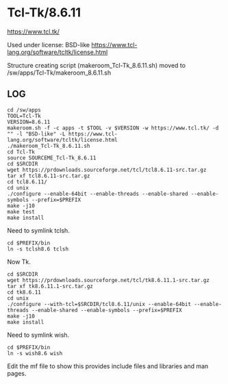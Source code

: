 Tcl-Tk/8.6.11
=============

<https://www.tcl.tk/>

Used under license:
BSD-like
<https://www.tcl-lang.org/software/tcltk/license.html>

Structure creating script (makeroom_Tcl-Tk_8.6.11.sh) moved to /sw/apps/Tcl-Tk/makeroom_8.6.11.sh

LOG
---

    cd /sw/apps
    TOOL=Tcl-Tk
    VERSION=8.6.11
    makeroom.sh -f -c apps -t $TOOL -v $VERSION -w https://www.tcl.tk/ -d "" -l "BSD-like" -L https://www.tcl-lang.org/software/tcltk/license.html
    ./makeroom_Tcl-Tk_8.6.11.sh 
    cd Tcl-Tk
    source SOURCEME_Tcl-Tk_8.6.11 
    cd $SRCDIR
    wget https://prdownloads.sourceforge.net/tcl/tcl8.6.11-src.tar.gz
    tar xf tcl8.6.11-src.tar.gz 
    cd tcl8.6.11/
    cd unix
    ./configure --enable-64bit --enable-threads --enable-shared --enable-symbols --prefix=$PREFIX
    make -j10
    make test
    make install

Need to symlink tclsh.

    cd $PREFIX/bin
    ln -s tclsh8.6 tclsh


Now Tk.

    cd $SRCDIR
    wget https://prdownloads.sourceforge.net/tcl/tk8.6.11.1-src.tar.gz
    tar xf tk8.6.11.1-src.tar.gz
    cd tk8.6.11
    cd unix
    ./configure --with-tcl=$SRCDIR/tcl8.6.11/unix --enable-64bit --enable-threads --enable-shared --enable-symbols --prefix=$PREFIX
    make -j10
    make install

Need to symlink wish.

    cd $PREFIX/bin
    ln -s wish8.6 wish


Edit the mf file to show this provides include files and libraries and man pages.


